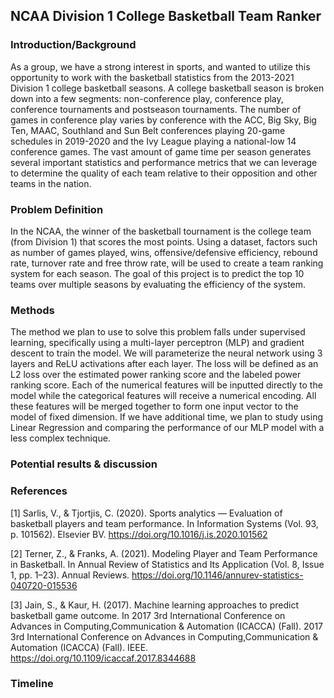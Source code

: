 ## NCAA Division 1 College Basketball Team Ranker

### Introduction/Background 

As a group, we have a strong interest in sports, and wanted to utilize this opportunity to work with the basketball statistics from the 2013-2021 Division 1 college basketball seasons. A college basketball season is broken down into a few segments: non-conference play, conference play, conference tournaments and postseason tournaments. The number of games in conference play varies by conference with the ACC, Big Sky, Big Ten, MAAC, Southland and Sun Belt conferences playing 20-game schedules in 2019-2020 and the Ivy League playing a national-low 14 conference games. The vast amount of game time per season generates several important statistics and performance metrics that we can leverage to determine the quality of each team relative to their opposition and other teams in the nation. 

### Problem Definition

In the NCAA, the winner of the basketball tournament is the college team (from Division 1) that scores the most points. Using a dataset, factors such as number of games played, wins, offensive/defensive efficiency, rebound rate, turnover rate and free throw rate, will be used to create a team ranking system for each season. The goal of this project is to predict the top 10 teams over multiple seasons by evaluating the efficiency of the system. 

### Methods 

The method we plan to use to solve this problem falls under supervised learning, specifically using a multi-layer perceptron (MLP) and gradient descent to train the model. We will parameterize the neural network using 3 layers and ReLU activations after each layer. The loss will be defined as an L2 loss over the estimated power ranking score and the labeled power ranking score. Each of the numerical features will be inputted directly to the model while the categorical features will receive a numerical encoding. All these features will be merged together to form one input vector to the model of fixed dimension. If we have additional time, we plan to study using Linear Regression and comparing the performance of our MLP model with a less complex technique.

### Potential results & discussion 

### References

[1] Sarlis, V., & Tjortjis, C. (2020). Sports analytics — Evaluation of basketball players and team performance. In Information Systems (Vol. 93, p. 101562). Elsevier BV. https://doi.org/10.1016/j.is.2020.101562

[2] Terner, Z., & Franks, A. (2021). Modeling Player and Team Performance in Basketball. In Annual Review of Statistics and Its Application (Vol. 8, Issue 1, pp. 1–23). Annual Reviews. https://doi.org/10.1146/annurev-statistics-040720-015536

[3] Jain, S., & Kaur, H. (2017). Machine learning approaches to predict basketball game outcome. In 2017 3rd International Conference on Advances in Computing,Communication & Automation (ICACCA) (Fall). 2017 3rd International Conference on Advances in Computing,Communication & Automation (ICACCA) (Fall). IEEE. https://doi.org/10.1109/icaccaf.2017.8344688

### Timeline
